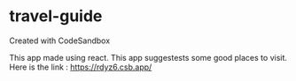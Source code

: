 # travel-guide
Created with CodeSandbox

This app made using react. This app suggestests some good places to visit. Here is the link : https://rdyz6.csb.app/
